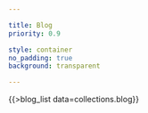 ```yaml
---

title: Blog
priority: 0.9

style: container
no_padding: true
background: transparent

---
```


{{>blog_list data=collections.blog}}
